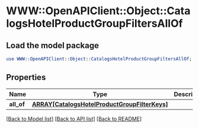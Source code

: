 # WWW::OpenAPIClient::Object::CatalogsHotelProductGroupFiltersAllOf

## Load the model package
```perl
use WWW::OpenAPIClient::Object::CatalogsHotelProductGroupFiltersAllOf;
```

## Properties
Name | Type | Description | Notes
------------ | ------------- | ------------- | -------------
**all_of** | [**ARRAY[CatalogsHotelProductGroupFilterKeys]**](CatalogsHotelProductGroupFilterKeys.md) |  | 

[[Back to Model list]](../README.md#documentation-for-models) [[Back to API list]](../README.md#documentation-for-api-endpoints) [[Back to README]](../README.md)


